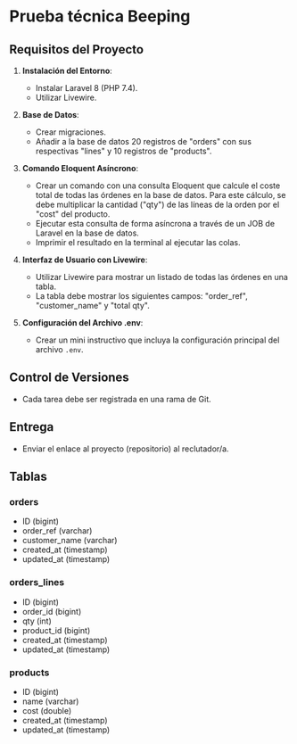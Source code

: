 # Prueba técnica Beeping

## Requisitos del Proyecto

1. **Instalación del Entorno**:
   - Instalar Laravel 8 (PHP 7.4).
   - Utilizar Livewire.

2. **Base de Datos**:
   - Crear migraciones.
   - Añadir a la base de datos 20 registros de "orders" con sus respectivas "lines" y 10 registros de "products".

3. **Comando Eloquent Asíncrono**:
   - Crear un comando con una consulta Eloquent que calcule el coste total de todas las órdenes en la base de datos. Para este cálculo, se debe multiplicar la cantidad ("qty") de las líneas de la orden por el "cost" del producto.
   - Ejecutar esta consulta de forma asíncrona a través de un JOB de Laravel en la base de datos.
   - Imprimir el resultado en la terminal al ejecutar las colas.

4. **Interfaz de Usuario con Livewire**:
   - Utilizar Livewire para mostrar un listado de todas las órdenes en una tabla.
   - La tabla debe mostrar los siguientes campos: "order_ref", "customer_name" y "total qty".

5. **Configuración del Archivo .env**:
   - Crear un mini instructivo que incluya la configuración principal del archivo `.env`.

## Control de Versiones

- Cada tarea debe ser registrada en una rama de Git.

## Entrega

- Enviar el enlace al proyecto (repositorio) al reclutador/a.

## Tablas

### orders
- ID (bigint)
- order_ref (varchar)
- customer_name (varchar)
- created_at (timestamp)
- updated_at (timestamp)

### orders_lines
- ID (bigint)
- order_id (bigint)
- qty (int)
- product_id (bigint)
- created_at (timestamp)
- updated_at (timestamp)

### products
- ID (bigint)
- name (varchar)
- cost (double)
- created_at (timestamp)
- updated_at (timestamp)
